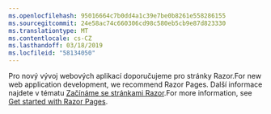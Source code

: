 ```yaml
---
ms.openlocfilehash: 95016664c7b0dd4a1c39e7be0b8261e558286155
ms.sourcegitcommit: 24e58ac74c660306cd98c580eb5cb9e87d823330
ms.translationtype: MT
ms.contentlocale: cs-CZ
ms.lasthandoff: 03/18/2019
ms.locfileid: "58134050"
---
```

<span data-ttu-id="c85fe-101">Pro nový vývoj webových aplikací doporučujeme pro stránky Razor.</span><span class="sxs-lookup"><span data-stu-id="c85fe-101">For new web application development, we recommend Razor Pages.</span></span> <span data-ttu-id="c85fe-102">Další informace najdete v tématu [Začínáme se stránkami Razor](/aspnet/core/tutorials/razor-pages/razor-pages-start).</span><span class="sxs-lookup"><span data-stu-id="c85fe-102">For more information, see [Get started with Razor Pages](/aspnet/core/tutorials/razor-pages/razor-pages-start).</span></span>